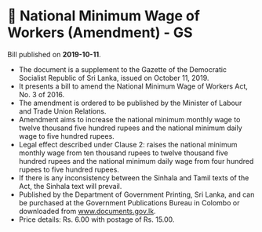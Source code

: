 # 📄  National Minimum Wage of Workers (Amendment) - GS

Bill published on **2019-10-11**.

- The document is a supplement to the Gazette of the Democratic Socialist Republic of Sri Lanka, issued on October 11, 2019.
- It presents a bill to amend the National Minimum Wage of Workers Act, No. 3 of 2016.
- The amendment is ordered to be published by the Minister of Labour and Trade Union Relations.
- Amendment aims to increase the national minimum monthly wage to twelve thousand five hundred rupees and the national minimum daily wage to five hundred rupees.
- Legal effect described under Clause 2: raises the national minimum monthly wage from ten thousand rupees to twelve thousand five hundred rupees and the national minimum daily wage from four hundred rupees to five hundred rupees.
- If there is any inconsistency between the Sinhala and Tamil texts of the Act, the Sinhala text will prevail.
- Published by the Department of Government Printing, Sri Lanka, and can be purchased at the Government Publications Bureau in Colombo or downloaded from www.documents.gov.lk.
- Price details: Rs. 6.00 with postage of Rs. 15.00.
